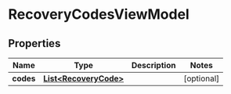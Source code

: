
# RecoveryCodesViewModel

## Properties
Name | Type | Description | Notes
------------ | ------------- | ------------- | -------------
**codes** | [**List&lt;RecoveryCode&gt;**](RecoveryCode.md) |  |  [optional]



